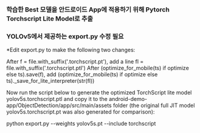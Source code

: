 ### 학습한 Best 모델을 안드로이드 App에 적용하기 위해 Pytorch Torchscript Lite Model로 추출
### YOLOv5에서 제공하는 export.py 수정 필요
*Edit export.py to make the following two changes:

After f = file.with_suffix('.torchscript.pt'), add a line fl = file.with_suffix('.torchscript.ptl')
After (optimize_for_mobile(ts) if optimize else ts).save(f), add (optimize_for_mobile(ts) if optimize else ts)._save_for_lite_interpreter(str(fl))

Now run the script below to generate the optimized TorchScript lite model yolov5s.torchscript.ptl and copy it to the android-demo-app/ObjectDetection/app/src/main/assets folder (the original full JIT model yolov5s.torchscript.pt was also generated for comparison):

python export.py --weights yolov5s.pt --include torchscript

